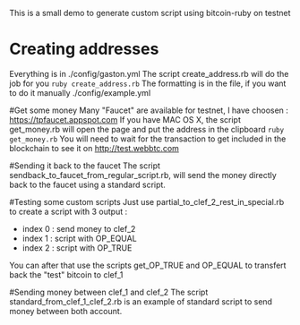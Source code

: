 This is a small demo to generate custom script using bitcoin-ruby on testnet

# Creating addresses

Everything is in  ./config/gaston.yml
The script create_address.rb will do the job for you
`ruby create_address.rb`
The formatting is in the file, if you want to do it manually ./config/example.yml

#Get some money
Many "Faucet" are available for testnet, I have choosen :
https://tpfaucet.appspot.com
If you have MAC OS X, the script get_money.rb will open the page and put the address in the clipboard 
`ruby get_money.rb`
You will need to wait for the transaction to get included in the blockchain to see it on http://test.webbtc.com


#Sending it back to the faucet
The script sendback_to_faucet_from_regular_script.rb, will send the money directly back to the faucet using a standard script.


#Testing some custom scripts
Just use partial_to_clef_2_rest_in_special.rb to create a script with 3 output :
* index 0 : send money to clef_2
* index 1 : script with OP_EQUAL
* index 2 : script with OP_TRUE

You can after that use the scripts get_OP_TRUE and OP_EQUAL to transfert back the "test" bitcoin to clef_1

#Sending money between clef_1 and clef_2
The script standard_from_clef_1_clef_2.rb is an example of standard script to send money between both account.